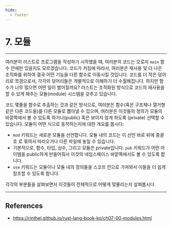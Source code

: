 ```yaml
---
hide:
  - footer
---
```


# 7. 모듈

---

여러분이 러스트로 프로그램을 작성하기 시작했을 때, 여러분의 코드는 오로지 `main` 함수 안에만 있을지도 모르겠습니다. 코드가 커짐에 따라서, 여러분은 재사용 및 더 나은 조직화를 위하여 결국 어떤 기능을 다른 함수로 이동시킬 것입니다. 코드를 더 작은 덩어리로 쪼갬으로서, 각각의 덩어리들은 개별적으로 이해하기 더 수월해집니다. 하지만 함수가 너무 많으면 어떤 일이 벌어질까요? 러스트는 조직화된 방식으로 코드의 재사용을 할 수 있게 해주는 모듈(module) 시스템을 갖추고 있습니다.

코드 몇줄을 함수로 추출하는 것과 같은 방식으로, 여러분은 함수(혹은 구조체나 열거형 같은 다른 코드들)를 다른 모듈로 뽑아낼 수 있으며, 여러분은 이것들의 정의가 모듈의 바깥쪽에서 볼 수 있도록 하거나(public) 혹은 보이지 않게 하도록 (private) 선택할 수 있습니다. 모듈이 어떤 식으로 동작하는지에 대한 개요를 봅시다:

- `mod` 키워드는 새로운 모듈을 선언합니다. 모듈 내의 코드는 이 선언 바로 뒤에 중괄호 로 묶여서 따라오거나 다른 파일에 놓일 수 있습니다.
- 기본적으로, 함수, 타입, 상수, 그리고 모듈은 private입니다. `pub` 키워드가 어떤 아이템을 public하게 만들어줘서 이것의 네임스페이스 바깥쪽에서도 볼 수 있도록 합니다.
- `use` 키워드는 모듈이나 모듈 내의 정의들을 스코프 안으로 가져와서 이들을 더 쉽게 참조할 수 있도록 합니다.

각각의 부분들을 살펴보면서 이것들이 전체적으로 어떻게 맞물리는지 살펴봅시다.

---

## References

- <https://rinthel.github.io/rust-lang-book-ko/ch07-00-modules.html>
